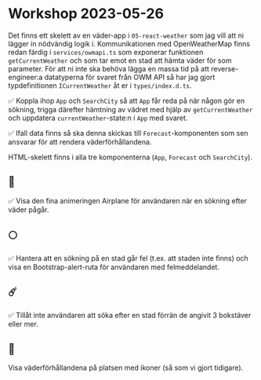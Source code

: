 # Workshop 2023-05-26

Det finns ett skelett av en väder-app i `05-react-weather` som jag vill att ni lägger in nödvändig logik i. Kommunikationen med OpenWeatherMap finns redan färdig i `services/owmapi.ts` som exponerar funktionen `getCurrentWeather` och som tar emot en stad att hämta väder för som parameter. För att ni inte ska behöva lägga en massa tid på att reverse-engineer:a datatyperna för svaret från OWM API så har jag gjort typdefinitionen `ICurrentWeather` åt er i `types/index.d.ts`.

✅ Koppla ihop `App` och `SearchCity` så att `App` får reda på när någon gör en sökning, trigga därefter hämtning av vädret med hjälp av `getCurrentWeather` och uppdatera `currentWeather`-state:n i `App` med svaret.

✅ Ifall data finns så ska denna skickas till `Forecast`-komponenten som sen ansvarar för att rendera väderförhållandena.

HTML-skelett finns i alla tre komponenterna (`App`, `Forecast` och `SearchCity`).

## 🌟
✅ Visa den fina animeringen Airplane för användaren när en sökning efter väder pågår.

## 🌕
✅ Hantera att en sökning på en stad går fel (t.ex. att staden inte finns) och visa en Bootstrap-alert-ruta för användaren med felmeddelandet.

## ☄️
✅ Tillåt inte användaren att söka efter en stad förrän de angivit 3 bokstäver eller mer.

## 🚀
Visa väderförhållandena på platsen med ikoner (så som vi gjort tidigare).
